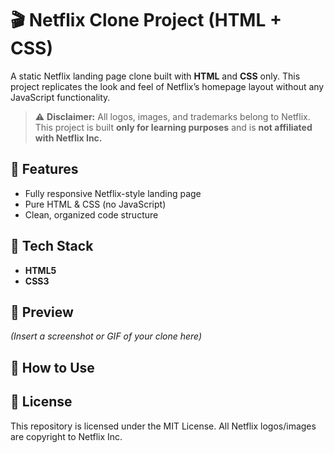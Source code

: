 # 🎬 Netflix Clone Project (HTML + CSS)

A static Netflix landing page clone built with **HTML** and **CSS** only.
This project replicates the look and feel of Netflix’s homepage layout without any JavaScript functionality.

> ⚠️ **Disclaimer:** All logos, images, and trademarks belong to Netflix. This project is built **only for learning purposes** and is **not affiliated with Netflix Inc.**

## 🚀 Features

* Fully responsive Netflix-style landing page
* Pure HTML & CSS (no JavaScript)
* Clean, organized code structure

## 📂 Tech Stack

* **HTML5**
* **CSS3**

## 📸 Preview

*(Insert a screenshot or GIF of your clone here)*

## 📝 How to Use

## 📄 License

This repository is licensed under the MIT License. All Netflix logos/images are copyright to Netflix Inc.
